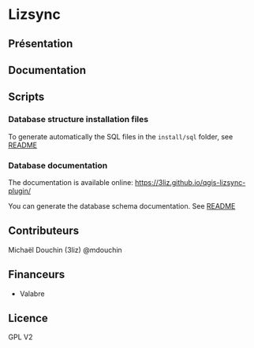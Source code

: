 # Lizsync

## Présentation

## Documentation

## Scripts

### Database structure installation files

To generate automatically the SQL files in the `install/sql` folder, see [README](lizsync/install/sql/README.md)

### Database documentation

The documentation is available online: https://3liz.github.io/qgis-lizsync-plugin/

You can generate the database schema documentation. See [README](lizsync/doc/database/README.md)

## Contributeurs

Michaël Douchin (3liz)  @mdouchin

## Financeurs

* Valabre

## Licence

GPL V2



